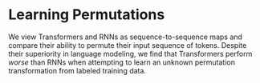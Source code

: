 # Learning Permutations
We view Transformers and RNNs as sequence-to-sequence maps and compare their ability to permute their input sequence of tokens. Despite their superiority in language modeling, we find that Transformers perform *worse* than RNNs when attempting to learn an unknown permutation transformation from labeled training data. 
